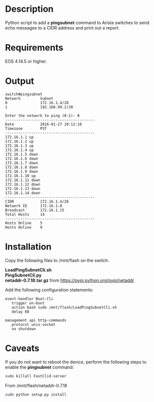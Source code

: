# Description

Python script to add a **pingsubnet** command to Arista switches to send echo messages to a CIDR address and print out a report.

# Requirements

EOS 4.14.5 or higher.

# Output

```text
switch#pingsubnet
Network         Subnet
0               172.16.1.4/28
1               192.168.99.2/30

Enter the network to ping (0-1): 0
-----------------------------------------
Date            2016-01-27 10:12:10
Timezone        PST
-----------------------------------------
172.16.1.1 up
172.16.1.2 up
172.16.1.3 up
172.16.1.4 up
172.16.1.5 down
172.16.1.6 down
172.16.1.7 down
172.16.1.8 down
172.16.1.9 down
172.16.1.10 up
172.16.1.11 down
172.16.1.12 down
172.16.1.13 down
172.16.1.14 down
-----------------------------------------
CIDR            172.16.1.4/28
Network ID      172.16.1.0
Broadcast       172.16.1.15
Total Hosts     14
-----------------------------------------
Hosts Online    5
Hosts Online    9
```

# Installation

Copy the following files to /mnt/flash on the switch:
 
**LoadPingSubnetCli.sh**  
**PingSubnetCli.py**  
**netaddr-0.7.18.tar.gz** from https://pypi.python.org/pypi/netaddr  


Add the following configuration statements:

```text
event-handler Boot-Cli
   trigger on-boot
   action bash sudo /mnt/flash/LoadPingSubnetCli.sh
   delay 60

management api http-commands
   protocol unix-socket
   no shutdown
```

# Caveats

If you do not want to reboot the device, perform the following steps to enable the **pingsubnet** command:  

```bash
sudo killall FastClid-server
```

From /mnt/flash/netaddr-0.7.18
```bash
sudo python setup.py install
  ```